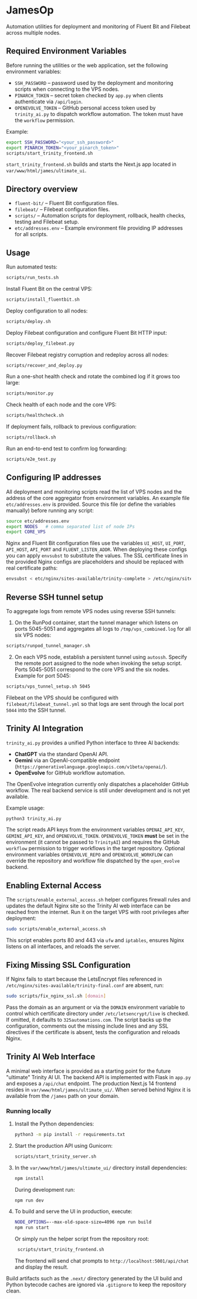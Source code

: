 # JamesOp

Automation utilities for deployment and monitoring of Fluent Bit and Filebeat across multiple nodes.

## Required Environment Variables

Before running the utilities or the web application, set the following environment variables:

- `SSH_PASSWORD` – password used by the deployment and monitoring scripts when connecting to the VPS nodes.
- `PINARCH_TOKEN` – secret token checked by `app.py` when clients authenticate via `/api/login`.
- `OPENEVOLVE_TOKEN` – GitHub personal access token used by `trinity_ai.py` to dispatch workflow automation. The token must have the `workflow` permission.

Example:

```bash
export SSH_PASSWORD="<your_ssh_password>"
export PINARCH_TOKEN="<your_pinarch_token>"
scripts/start_trinity_frontend.sh
```

`start_trinity_frontend.sh` builds and starts the Next.js app located in
`var/www/html/james/ultimate_ui`.

## Directory overview
- `fluent-bit/` – Fluent Bit configuration files.
- `filebeat/` – Filebeat configuration files.
- `scripts/` – Automation scripts for deployment, rollback, health checks, testing and Filebeat setup.
- `etc/addresses.env` – Example environment file providing IP addresses for all scripts.

## Usage

Run automated tests:
```bash
scripts/run_tests.sh
```

Install Fluent Bit on the central VPS:
```bash
scripts/install_fluentbit.sh
```

Deploy configuration to all nodes:
```bash
scripts/deploy.sh
```

Deploy Filebeat configuration and configure Fluent Bit HTTP input:
```bash
scripts/deploy_filebeat.py
```

Recover Filebeat registry corruption and redeploy across all nodes:
```bash
scripts/recover_and_deploy.py
```

Run a one-shot health check and rotate the combined log if it grows too large:
```bash
scripts/monitor.py
```

Check health of each node and the core VPS:
```bash
scripts/healthcheck.sh
```

If deployment fails, rollback to previous configuration:
```bash
scripts/rollback.sh
```

Run an end-to-end test to confirm log forwarding:
```bash
scripts/e2e_test.py
```

## Configuring IP addresses

All deployment and monitoring scripts read the list of VPS nodes and the
address of the core aggregator from environment variables. An example
file `etc/addresses.env` is provided. Source this file (or define the
variables manually) before running any script:

```bash
source etc/addresses.env
export NODES   # comma separated list of node IPs
export CORE_VPS
```

Nginx and Fluent Bit configuration files use the variables `UI_HOST`,
`UI_PORT`, `API_HOST`, `API_PORT` and `FLUENT_LISTEN_ADDR`. When deploying
these configs you can apply `envsubst` to substitute the values. The SSL
certificate lines in the provided Nginx configs are placeholders and should be
replaced with real certificate paths:

```bash
envsubst < etc/nginx/sites-available/trinity-complete > /etc/nginx/sites-available/trinity-complete
```

## Reverse SSH tunnel setup

To aggregate logs from remote VPS nodes using reverse SSH tunnels:

1. On the RunPod container, start the tunnel manager which listens on
   ports 5045-5051 and aggregates all logs to `/tmp/vps_combined.log` for all
   six VPS nodes:

```bash
scripts/runpod_tunnel_manager.sh
```

2. On each VPS node, establish a persistent tunnel using `autossh`.
   Specify the remote port assigned to the node when invoking the
   setup script. Ports 5045-5051 correspond to the core VPS and the six
   nodes. Example for port 5045:

```bash
scripts/vps_tunnel_setup.sh 5045
```

Filebeat on the VPS should be configured with
`filebeat/filebeat_tunnel.yml` so that logs are sent through the local
port `5044` into the SSH tunnel.

## Trinity AI Integration

`trinity_ai.py` provides a unified Python interface to three AI backends:

- **ChatGPT** via the standard OpenAI API.
- **Gemini** via an OpenAI-compatible endpoint (`https://generativelanguage.googleapis.com/v1beta/openai/`).
- **OpenEvolve** for GitHub workflow automation.

The OpenEvolve integration currently only dispatches a placeholder GitHub
workflow. The real backend service is still under development and is not yet
available.

Example usage:

```bash
python3 trinity_ai.py
```

The script reads API keys from the environment variables `OPENAI_API_KEY`,
`GEMINI_API_KEY`, and `OPENEVOLVE_TOKEN`.
`OPENEVOLVE_TOKEN` **must** be set in the environment (it cannot be passed to
`TrinityAI`) and requires the GitHub `workflow` permission to trigger
workflows in the target repository. Optional environment variables
`OPENEVOLVE_REPO` and `OPENEVOLVE_WORKFLOW` can override the repository and
workflow file dispatched by the `open_evolve` backend.

## Enabling External Access

The `scripts/enable_external_access.sh` helper configures firewall rules and updates the default Nginx site so the Trinity AI web interface can be reached from the internet.
Run it on the target VPS with root privileges after deployment:

```bash
sudo scripts/enable_external_access.sh
```

This script enables ports 80 and 443 via `ufw` and `iptables`, ensures Nginx listens on all interfaces, and reloads the server.

## Fixing Missing SSL Configuration

If Nginx fails to start because the LetsEncrypt files referenced in
`/etc/nginx/sites-available/trinity-final.conf` are absent, run:

```bash
sudo scripts/fix_nginx_ssl.sh [domain]
```

Pass the domain as an argument or via the `DOMAIN` environment variable to control which
certificate directory under `/etc/letsencrypt/live` is checked. If omitted, it defaults to
`325automations.com`. The script backs up the configuration, comments out the missing include
lines and any SSL directives if the certificate is absent, tests the configuration and reloads Nginx.

## Trinity AI Web Interface

A minimal web interface is provided as a starting point for the future
"ultimate" Trinity AI UI. The backend API is implemented with Flask in
`app.py` and exposes a `/api/chat` endpoint. The production Next.js 14 frontend
resides in `var/www/html/james/ultimate_ui/`. When served behind Nginx it is
available from the `/james` path on your domain.

### Running locally

1. Install the Python dependencies:
   ```bash
   python3 -m pip install -r requirements.txt
   ```
2. Start the production API using Gunicorn:
   ```bash
   scripts/start_trinity_server.sh
   ```
3. In the `var/www/html/james/ultimate_ui/` directory install dependencies:
   ```bash
   npm install
   ```
   During development run:
   ```bash
   npm run dev
   ```

4. To build and serve the UI in production, execute:
   ```bash
   NODE_OPTIONS=--max-old-space-size=4096 npm run build
   npm run start
   ```
   Or simply run the helper script from the repository root:
   ```bash
    scripts/start_trinity_frontend.sh
    ```

    The frontend will send chat prompts to `http://localhost:5001/api/chat` and
    display the result.

Build artifacts such as the `.next/` directory generated by the UI build and
Python bytecode caches are ignored via `.gitignore` to keep the repository
clean.
